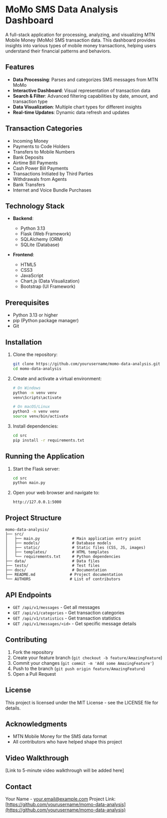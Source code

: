 # MoMo SMS Data Analysis Dashboard

A full-stack application for processing, analyzing, and visualizing MTN Mobile Money (MoMo) SMS transaction data. This dashboard provides insights into various types of mobile money transactions, helping users understand their financial patterns and behaviors.

## Features

- **Data Processing**: Parses and categorizes SMS messages from MTN MoMo
- **Interactive Dashboard**: Visual representation of transaction data
- **Search & Filter**: Advanced filtering capabilities by date, amount, and transaction type
- **Data Visualization**: Multiple chart types for different insights
- **Real-time Updates**: Dynamic data refresh and updates

## Transaction Categories

- Incoming Money
- Payments to Code Holders
- Transfers to Mobile Numbers
- Bank Deposits
- Airtime Bill Payments
- Cash Power Bill Payments
- Transactions Initiated by Third Parties
- Withdrawals from Agents
- Bank Transfers
- Internet and Voice Bundle Purchases

## Technology Stack

- **Backend**:
  - Python 3.13
  - Flask (Web Framework)
  - SQLAlchemy (ORM)
  - SQLite (Database)

- **Frontend**:
  - HTML5
  - CSS3
  - JavaScript
  - Chart.js (Data Visualization)
  - Bootstrap (UI Framework)

## Prerequisites

- Python 3.13 or higher
- pip (Python package manager)
- Git

## Installation

1. Clone the repository:
   ```bash
   git clone https://github.com/yourusername/momo-data-analysis.git
   cd momo-data-analysis
   ```

2. Create and activate a virtual environment:
   ```bash
   # On Windows
   python -m venv venv
   venv\Scripts\activate

   # On macOS/Linux
   python3 -m venv venv
   source venv/bin/activate
   ```

3. Install dependencies:
   ```bash
   cd src
   pip install -r requirements.txt
   ```

## Running the Application

1. Start the Flask server:
   ```bash
   cd src
   python main.py
   ```

2. Open your web browser and navigate to:
   ```
   http://127.0.0.1:5000
   ```

## Project Structure

```
momo-data-analysis/
├── src/
│   ├── main.py              # Main application entry point
│   ├── models/              # Database models
│   ├── static/              # Static files (CSS, JS, images)
│   ├── templates/           # HTML templates
│   └── requirements.txt     # Python dependencies
├── data/                    # Data files
├── tests/                   # Test files
├── docs/                    # Documentation
├── README.md               # Project documentation
└── AUTHORS                 # List of contributors
```

## API Endpoints

- `GET /api/v1/messages` - Get all messages
- `GET /api/v1/categories` - Get transaction categories
- `GET /api/v1/statistics` - Get transaction statistics
- `GET /api/v1/messages/<id>` - Get specific message details

## Contributing

1. Fork the repository
2. Create your feature branch (`git checkout -b feature/AmazingFeature`)
3. Commit your changes (`git commit -m 'Add some AmazingFeature'`)
4. Push to the branch (`git push origin feature/AmazingFeature`)
5. Open a Pull Request

## License

This project is licensed under the MIT License - see the LICENSE file for details.

## Acknowledgments

- MTN Mobile Money for the SMS data format
- All contributors who have helped shape this project

## Video Walkthrough

[Link to 5-minute video walkthrough will be added here]

## Contact

Your Name - your.email@example.com
Project Link: [https://github.com/yourusername/momo-data-analysis](https://github.com/yourusername/momo-data-analysis) 